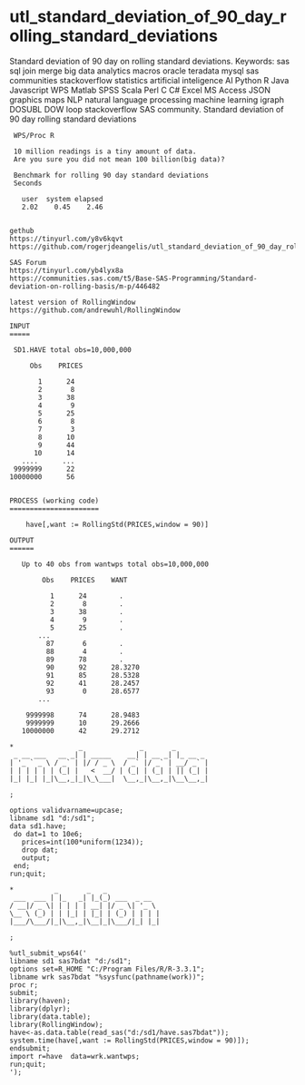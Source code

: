 # utl_standard_deviation_of_90_day_rolling_standard_deviations
Standard deviation of 90 day on rolling standard deviations. Keywords: sas sql join merge big data analytics macros oracle teradata mysql sas communities stackoverflow statistics artificial inteligence AI Python R Java Javascript WPS Matlab SPSS Scala Perl C C# Excel MS Access JSON graphics maps NLP natural language processing machine learning igraph DOSUBL DOW loop stackoverflow SAS community.
    Standard deviation of 90 day rolling standard deviations

     WPS/Proc R

     10 million readings is a tiny amount of data.
     Are you sure you did not mean 100 billion(big data)?

     Benchmark for rolling 90 day standard deviations
     Seconds

       user  system elapsed
       2.02    0.45    2.46


    gethub
    https://tinyurl.com/y8v6kqvt
    https://github.com/rogerjdeangelis/utl_standard_deviation_of_90_day_rolling_standard_deviations

    SAS Forum
    https://tinyurl.com/yb4lyx8a
    https://communities.sas.com/t5/Base-SAS-Programming/Standard-deviation-on-rolling-basis/m-p/446482

    latest version of RollingWindow
    https://github.com/andrewuhl/RollingWindow

    INPUT
    =====

     SD1.HAVE total obs=10,000,000

         Obs    PRICES

           1      24
           2       8
           3      38
           4       9
           5      25
           6       8
           7       3
           8      10
           9      44
          10      14
       ....      ...
     9999999      22
    10000000      56


    PROCESS (working code)
    ======================

        have[,want := RollingStd(PRICES,window = 90)]

    OUTPUT
    ======

       Up to 40 obs from wantwps total obs=10,000,000

            Obs    PRICES    WANT

              1      24        .
              2       8        .
              3      38        .
              4       9        .
              5      25        .
           ...
             87       6        .
             88       4        .
             89      78        .
             90      92      28.3270
             91      85      28.5328
             92      41      28.2457
             93       0      28.6577
           ...

        9999998      74      28.9483
        9999999      10      29.2666
       10000000      42      29.2712

    *                _              _       _
     _ __ ___   __ _| | _____    __| | __ _| |_ __ _
    | '_ ` _ \ / _` | |/ / _ \  / _` |/ _` | __/ _` |
    | | | | | | (_| |   <  __/ | (_| | (_| | || (_| |
    |_| |_| |_|\__,_|_|\_\___|  \__,_|\__,_|\__\__,_|

    ;

    options validvarname=upcase;
    libname sd1 "d:/sd1";
    data sd1.have;
     do dat=1 to 10e6;
       prices=int(100*uniform(1234));
       drop dat;
       output;
     end;
    run;quit;

    *          _       _   _
     ___  ___ | |_   _| |_(_) ___  _ __
    / __|/ _ \| | | | | __| |/ _ \| '_ \
    \__ \ (_) | | |_| | |_| | (_) | | | |
    |___/\___/|_|\__,_|\__|_|\___/|_| |_|

    ;

    %utl_submit_wps64('
    libname sd1 sas7bdat "d:/sd1";
    options set=R_HOME "C:/Program Files/R/R-3.3.1";
    libname wrk sas7bdat "%sysfunc(pathname(work))";
    proc r;
    submit;
    library(haven);
    library(dplyr);
    library(data.table);
    library(RollingWindow);
    have<-as.data.table(read_sas("d:/sd1/have.sas7bdat"));
    system.time(have[,want := RollingStd(PRICES,window = 90)]);
    endsubmit;
    import r=have  data=wrk.wantwps;
    run;quit;
    ');

